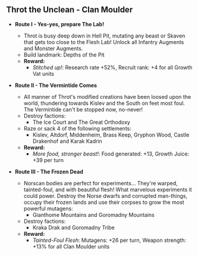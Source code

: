 ## Throt the Unclean - Clan Moulder

* **Route I - Yes-yes, prepare The Lab!**
  * Throt is busy deep down in Hell Pit, mutating any beast or Skaven that gets too close to the Flesh Lab! Unlock all 
  Infantry Augments and Monster Augments.
  * Build landmark: Depths of the Pit
  * **Reward:**
    * _Stitched up!_: Research rate +52%, Recruit rank: +4 for all Growth Vat units

* **Route II - The Vermintide Comes**
  * All manner of Throt's modified creations have been loosed upon the world, thundering towards Kislev and the South on
  feet most foul. The Vermintide can't be stopped now, no-never!
  * Destroy factions: 
    * The Ice Court and The Great Orthodoxy
  * Raze or sack 4 of the following settlements:
    * Kislev, Altdorf, Middenheim, Brass Keep, Gryphon Wood, Castle Drakenhof and Karak Kadrin
  * **Reward:**
    * _More food, stronger beast!_: Food generated: +13, Growth Juice: +39 per turn

* **Route III - The Frozen Dead**
  * Norscan bodies are perfect for experiments... They're warped, tainted-foul, and with beautiful flesh! What marvelous
  experiments it could power. Destroy the Norse dwarfs and corrupted man-things, occupy their frozen lands and use their 
  corpses to grow the most powerful mutagens:
    * Gianthome Mountains and Goromadny Mountains
  * Destroy factions: 
    * Kraka Drak and Goromadny Tribe 
  * **Reward:**
    * _Tainted-Foul Flesh_: Mutagens: +26 per turn, Weapon strength: +13% for all Clan Moulder units